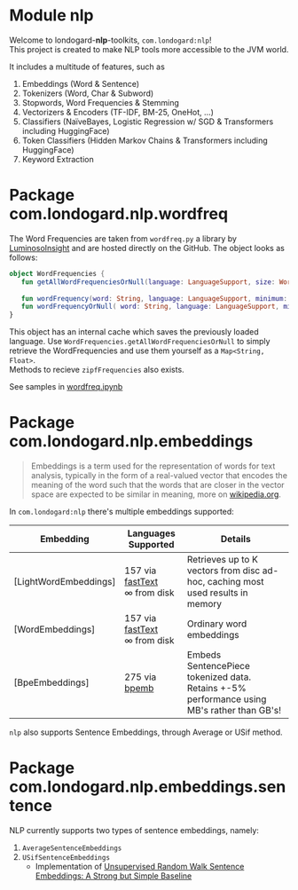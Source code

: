 # Module nlp

Welcome to londogard-**nlp**-toolkits, `com.londogard:nlp`!  
This project is created to make NLP tools more accessible to the JVM world.

It includes a multitude of features, such as
1. Embeddings (Word & Sentence)
2. Tokenizers (Word, Char & Subword)
3. Stopwords, Word Frequencies & Stemming
4. Vectorizers & Encoders (TF-IDF, BM-25, OneHot, ...)
5. Classifiers (NaïveBayes, Logistic Regression w/ SGD & Transformers including HuggingFace)
6. Token Classifiers (Hidden Markov Chains & Transformers including HuggingFace)
7. Keyword Extraction

# Package com.londogard.nlp.wordfreq

The Word Frequencies are taken from `wordfreq.py` a library by [LuminosoInsight](https://github.com/LuminosoInsight/wordfreq/) and are hosted directly on the GitHub. The object looks as follows:

```kotlin
object WordFrequencies {
   fun getAllWordFrequenciesOrNull(language: LanguageSupport, size: WordFrequencySize = WordFrequencySize.Largest): Map<String, Float>?
   
   fun wordFrequency(word: String, language: LanguageSupport, minimum: Float = 0f, size: WordFrequencySize): Float // Throws if language does not support wordfreq
   fun wordFrequencyOrNull( word: String, language: LanguageSupport, minimum: Float = 0f, size: WordFrequencySize): Float?
}
```

This object has an internal cache which saves the previously loaded language. Use `WordFrequencies.getAllWordFrequenciesOrNull` to simply retrieve the WordFrequencies and use them yourself as a `Map<String, Float>`.  
Methods to recieve `zipfFrequencies` also exists.

See samples in [wordfreq.ipynb](https://github.com/londogard/londogard-nlp-toolkit/docs/samples/components/wordfreq.ipynb)

# Package com.londogard.nlp.embeddings

> Embeddings is a term used for the representation of words for text analysis, typically in the form of a real-valued vector that encodes the meaning of the word such that the words that are closer in the vector space are expected to be similar in meaning, more on [wikipedia.org](https://en.wikipedia.org/wiki/Word_embedding).

In `com.londogard:nlp` there's multiple embeddings supported:

| Embedding             | Languages Supported                                     | Details                                                                                        |
|-----------------------|---------------------------------------------------------|------------------------------------------------------------------------------------------------|
| [LightWordEmbeddings] | 157 via [fastText](https://fasttext.cc)<br/>∞ from disk | Retrieves up to K vectors from disc ad-hoc, caching most used results in memory                |
| [WordEmbeddings]      | 157 via [fastText](https://fasttext.cc)<br/>∞ from disk | Ordinary word embeddings                                                                       |
| [BpeEmbeddings]       | 275 via [bpemb](https://bpemb.h-its.org/)               | Embeds SentencePiece tokenized data.<br/>Retains +-5% performance using MB's rather than GB's! |

`nlp` also supports Sentence Embeddings, through Average or USif method.

# Package com.londogard.nlp.embeddings.sentence
NLP currently supports two types of sentence embeddings, namely:
1. `AverageSentenceEmbeddings`
2. `USifSentenceEmbeddings`
    - Implementation of [Unsupervised Random Walk Sentence Embeddings: A Strong but Simple Baseline](https://aclanthology.org/W18-3012/)